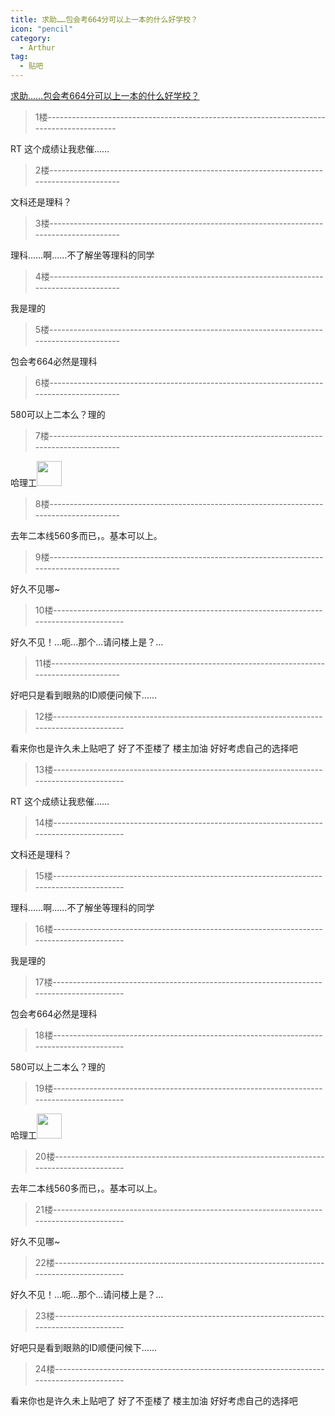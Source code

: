 ```yaml
---
title: 求助……包会考664分可以上一本的什么好学校？
icon: "pencil"
category:
  - Arthur
tag:
  - 贴吧
---
```


[求助……包会考664分可以上一本的什么好学校？](https://tieba.baidu.com/p/1120265255?pid=12877473016&cid=0#12877473016)


>1楼-----------------------------------------------------------------------------------------

RT 这个成绩让我悲催……

>2楼-----------------------------------------------------------------------------------------

文科还是理科？

>3楼-----------------------------------------------------------------------------------------

理科……啊……不了解坐等理科的同学

>4楼-----------------------------------------------------------------------------------------

我是理的

>5楼-----------------------------------------------------------------------------------------

包会考664必然是理科

>6楼-----------------------------------------------------------------------------------------

580可以上二本么？理的

>7楼-----------------------------------------------------------------------------------------

哈理工<img class="BDE_Smiley" changedsize="false" src="https://gsp0.baidu.com/5aAHeD3nKhI2p27j8IqW0jdnxx1xbK/tb/editor/images/jd/j_0012.gif" width="40" height="40">

>8楼-----------------------------------------------------------------------------------------

去年二本线560多而已，。基本可以上。

>9楼-----------------------------------------------------------------------------------------

好久不见哪~

>10楼-----------------------------------------------------------------------------------------

好久不见！...呃...那个...请问楼上是？...

>11楼-----------------------------------------------------------------------------------------

好吧只是看到眼熟的ID顺便问候下……

>12楼-----------------------------------------------------------------------------------------

看来你也是许久未上贴吧了 好了不歪楼了 楼主加油 好好考虑自己的选择吧

>13楼-----------------------------------------------------------------------------------------

RT 这个成绩让我悲催……

>14楼-----------------------------------------------------------------------------------------

文科还是理科？

>15楼-----------------------------------------------------------------------------------------

理科……啊……不了解坐等理科的同学

>16楼-----------------------------------------------------------------------------------------

我是理的

>17楼-----------------------------------------------------------------------------------------

包会考664必然是理科

>18楼-----------------------------------------------------------------------------------------

580可以上二本么？理的

>19楼-----------------------------------------------------------------------------------------

哈理工<img class="BDE_Smiley" changedsize="false" src="https://gsp0.baidu.com/5aAHeD3nKhI2p27j8IqW0jdnxx1xbK/tb/editor/images/jd/j_0012.gif" width="40" height="40">

>20楼-----------------------------------------------------------------------------------------

去年二本线560多而已，。基本可以上。

>21楼-----------------------------------------------------------------------------------------

好久不见哪~

>22楼-----------------------------------------------------------------------------------------

好久不见！...呃...那个...请问楼上是？...

>23楼-----------------------------------------------------------------------------------------

好吧只是看到眼熟的ID顺便问候下……

>24楼-----------------------------------------------------------------------------------------

看来你也是许久未上贴吧了 好了不歪楼了 楼主加油 好好考虑自己的选择吧
